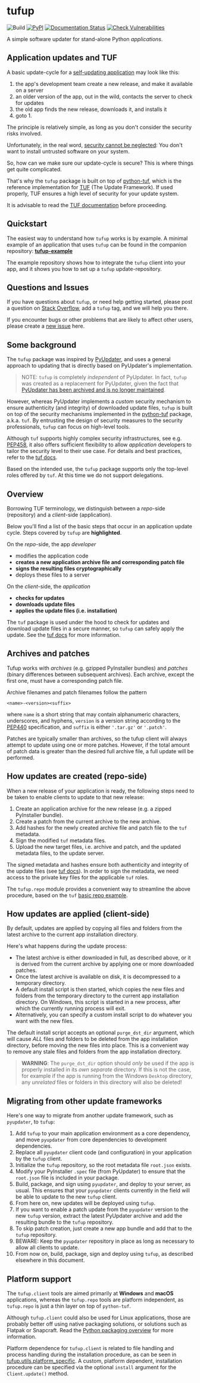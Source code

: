 # tufup

![Build](https://github.com/dennisvang/tufup/actions/workflows/python-package.yml/badge.svg)
[![PyPI](https://img.shields.io/pypi/v/tufup)](https://pypi.org/project/tufup/)
[![Documentation Status](https://readthedocs.org/projects/tufup/badge/?version=latest)](https://tufup.readthedocs.io/en/latest/?badge=latest)
[![Check Vulnerabilities](https://snyk.io/test/github/dennisvang/tufup/badge.svg)](https://snyk.io/test/github/dennisvang/tufup)

A simple software updater for stand-alone Python *applications*.

## Application updates and TUF

A basic update-cycle for a [self-updating application][15] may look like this: 

1. the app's development team create a new release, and make it available on a server
2. an older version of the app, out in the wild, contacts the server to check for updates
3. the old app finds the new release, downloads it, and installs it
4. goto 1.

The principle is relatively simple, as long as you don't consider the security risks involved.

Unfortunately, in the real word, [security cannot be neglected][16]: You don't want to install untrusted software on your system.

So, how can we make sure our update-cycle is secure? This is where things get quite complicated.

That's why the `tufup` package is built on top of [python-tuf][1], which is the reference implementation for [TUF][2] (The Update Framework). If used properly, TUF ensures a high level of security for your update system.

It is advisable to read the [TUF documentation][11] before proceeding. 


## Quickstart

The easiest way to understand how `tufup` works is by example. A minimal example of an application that uses `tufup` can be found in the companion repository: 
**[tufup-example][10]**

The example repository shows how to integrate the `tufup` client into your app, and it shows you how to set up a `tufup` update-repository. 

## Questions and Issues

If you have questions about `tufup`, or need help getting started, please post a question on [Stack Overflow][13], add a `tufup` tag, and we will help you there.

If you encounter bugs or other problems that are likely to affect other users, please create a [new issue][14] here.

## Some background

The `tufup` package was inspired by [PyUpdater][3], and uses a general approach to updating that is directly based on PyUpdater's implementation.

> NOTE: `tufup` is completely *independent* of PyUpdater. In fact, `tufup` was created as a replacement for PyUpdater, given the fact that [PyUpdater has been archived and is no longer maintained][17]. 

However, whereas PyUpdater implements a *custom* security mechanism to ensure authenticity (and integrity) of downloaded update files, `tufup` is built on top of the security mechanisms implemented in the [python-tuf][1] package, a.k.a. `tuf`.
By entrusting the design of security measures to the security professionals, `tufup` can focus on high-level tools.

Although `tuf` supports highly complex security infrastructures, see e.g. [PEP458][5], it also offers sufficient flexibility to allow *application* developers to tailor the security level to their use case.
For details and best practices, refer to the [tuf docs][2].

Based on the intended use, the `tufup` package supports only the top-level roles offered by `tuf`. At this time we do not support delegations.

## Overview

Borrowing TUF terminology, we distinguish between a *repo*-side (repository) and a *client*-side (application).

Below you'll find a list of the basic steps that occur in an application update cycle. 
Steps covered by `tufup` are **highlighted**.

On the *repo*-side, the app *developer*

- modifies the application code
- **creates a new application archive file and corresponding patch file**
- **signs the resulting files cryptographically**
- deploys these files to a server

On the *client*-side, the *application*

- **checks for updates**
- **downloads update files**
- **applies the update files (i.e. installation)**

The `tuf` package is used under the hood to check for updates and download update files in a secure manner, so `tufup` can safely apply the update.
See the [tuf docs][4] for more information.

## Archives and patches

Tufup works with *archives* (e.g. gzipped PyInstaller bundles) and *patches* (binary differences between subsequent archives).
Each archive, except the first one, must have a corresponding patch file.

Archive filenames and patch filenames follow the pattern

`<name>-<version><suffix>` 

where `name` is a short string that may contain alphanumeric characters, underscores, and hyphens, `version` is a version string according to the [PEP440][6] specification, and `suffix` is either `'.tar.gz'` or `'.patch'`.

Patches are typically smaller than archives, so the tufup client will always attempt to update using one or more patches.
However, if the total amount of patch data is greater than the desired full archive file, a full update will be performed.

## How updates are created (repo-side)

When a new release of your application is ready, the following steps need to be taken to enable clients to update to that new release:

1. Create an application archive for the new release (e.g. a zipped PyInstaller bundle).
2. Create a patch from the current archive to the new archive.
3. Add hashes for the newly created archive file and patch file to the `tuf` metadata.
4. Sign the modified `tuf` metadata files.
5. Upload the new target files, i.e. archive and patch, and the updated metadata files, to the update server.

The signed metadata and hashes ensure both authenticity and integrity of the update files (see [tuf docs][2]).
In order to sign the metadata, we need access to the private key files for the applicable `tuf` roles.

The `tufup.repo` module provides a convenient way to streamline the above procedure, based on the `tuf` [basic repo example][7].

## How updates are applied (client-side)

By default, updates are applied by copying all files and folders from the latest archive to the current app installation directory.

Here's what happens during the update process:

- The latest archive is either downloaded in full, as described above, or it is derived from the current archive by applying one or more downloaded patches.
- Once the latest archive is available on disk, it is decompressed to a temporary directory.
- A default install script is then started, which copies the new files and folders from the temporary directory to the current app installation directory. On Windows, this script is started in a new process, after which the currently running process will exit.
- Alternatively, you can specify a custom install script to do whatever you want with the new files.

The default install script accepts an optional `purge_dst_dir` argument, which will cause *ALL* files and folders to be deleted from the app installation directory, before moving the new files into place.
This is a convenient way to remove any stale files and folders from the app installation directory.

>**WARNING**: The `purge_dst_dir` option should *only* be used if the app is properly installed in its *own separate* directory.
If this is not the case, for example if the app is running from the Windows `Desktop` directory, any *unrelated* files or folders in this directory will also be deleted! 

## Migrating from other update frameworks

Here's one way to migrate from another update framework, such as `pyupdater`, to `tufup`:

1. Add `tufup` to your main application environment as a core dependency, and move `pyupdater` from core dependencies to development dependencies.
2. Replace all `pyupdater` client code (and configuration) in your application by the `tufup` client.
3. Initialize the `tufup` repository, so the root metadata file `root.json` exists.
4. Modify your PyInstaller `.spec` file (from PyUpdater) to ensure that the `root.json` file is included in your package.
5. Build, package, and sign using `pyupdater`, and deploy to your server, as usual. 
This ensures that your `pyupdater` clients currently in the field will be able to update to the new `tufup` client.
6. From here on, new updates will be deployed using `tufup`.
7. If you want to enable a patch update from the `pyupdater` version to the new `tufup` version, extract the latest PyUpdater archive and add the resulting bundle to the `tufup` repository. 
8. To skip patch creation, just create a new app bundle and add that to the `tufup` repository. 
9. BEWARE: Keep the `pyupdater` repository in place as long as necessary to allow all clients to update.
10. From now on, build, package, sign and deploy using `tufup`, as described elsewhere in this document.

## Platform support

The `tufup.client` tools are aimed primarily at **Windows** and **macOS** applications, whereas the `tufup.repo` tools are platform independent, as `tufup.repo` is just a thin layer on top of `python-tuf`. 

Although `tufup.client` could also be used for Linux applications, those are probably better off using native packaging solutions, or solutions such as Flatpak or Snapcraft. 
Read the [Python packaging overview][8] for more information.

Platform dependence for `tufup.client` is related to file handling and process handling during the installation procedure, as can be seen in [tufup.utils.platform_specific][12].
A custom, platform *de*pendent, installation procedure can be specified via the optional `install` argument for the `Client.update()` method.



[1]: https://github.com/theupdateframework/python-tuf
[2]: https://theupdateframework.io/
[3]: https://github.com/Digital-Sapphire/PyUpdater/
[4]: https://theupdateframework.io/overview/#software-updates-101
[5]: https://peps.python.org/pep-0458/
[6]: https://peps.python.org/pep-0440/
[7]: https://github.com/theupdateframework/python-tuf/blob/develop/examples/repo_example/basic_repo.py
[8]: https://packaging.python.org/en/latest/overview/
[9]: https://pythonhosted.org/not-so-tuf/
[10]: https://github.com/dennisvang/tufup-example
[11]: https://theupdateframework.io/metadata/
[12]: https://github.com/dennisvang/tufup/blob/master/src/tufup/utils/platform_specific.py
[13]: https://stackoverflow.com/questions/ask
[14]: https://github.com/dennisvang/tufup/issues
[15]: https://theupdateframework.io/overview/#software-updates-101
[16]: https://theupdateframework.io/security/
[17]: https://github.com/Digital-Sapphire/PyUpdater#this-is-the-end
